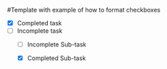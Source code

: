 #Template with example of how to format checkboxes

- [x] Completed task
- [ ] Incomplete task
  - [ ] Incomplete Sub-task
  - [x] Completed Sub-task


